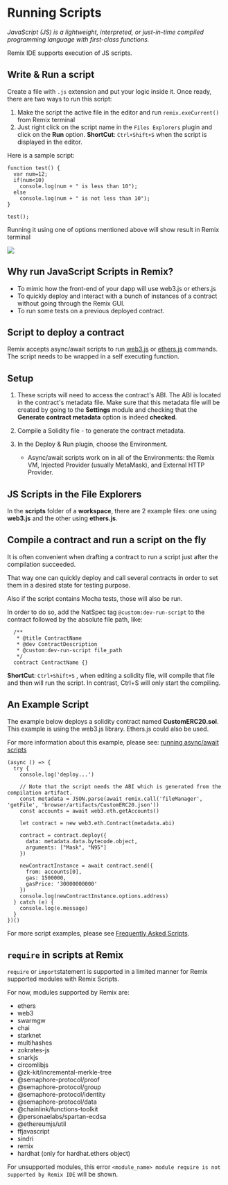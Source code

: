 Running Scripts
===============

_JavaScript (JS) is a lightweight, interpreted, or just-in-time compiled programming language with first-class functions._

Remix IDE supports execution of JS scripts.

## Write & Run a script

Create a file with `.js` extension and put your logic inside it. Once ready, there are two ways to run this script:

1. Make the script the active file in the editor and run `remix.exeCurrent()` from Remix terminal
2. Just right click on the script name in the `Files Explorers` plugin and click on the **Run** option. **ShortCut**: `Ctrl+Shift+S` when the script is displayed in the editor.

Here is a sample script:

```
function test() {
  var num=12;
  if(num<10)
    console.log(num + " is less than 10");
  else
    console.log(num + " is not less than 10");
}

test();
```

Running it using one of options mentioned above will show result in Remix terminal

![](images/a-running-scripts-run.png)

## Why run JavaScript Scripts in Remix?
* To mimic how the front-end of your dapp will use web3.js or ethers.js
* To quickly deploy and interact with a bunch of instances of a contract without going through the Remix GUI.
* To run some tests on a previous deployed contract.

## Script to deploy a contract 

Remix accepts async/await scripts to run [web3.js](https://web3js.readthedocs.io/)  or [ethers.js](https://docs.ethers.io/) commands. The script needs to be wrapped in a self executing function.

## Setup
1. These scripts will need to access the contract's ABI.  The ABI is located in the contract's metadata file. Make sure that this metadata file will be created by going to the **Settings** module and checking that the **Generate contract metadata** option is indeed **checked**.

2. Compile a Solidity file - to generate the contract metadata.

3. In the Deploy & Run plugin, choose the Environment. 
    * Async/await scripts work on in all of the Environments: the Remix VM, Injected Provider (usually MetaMask), and External HTTP Provider. 

## JS Scripts in the File Explorers
In the **scripts** folder of a **workspace**, there are 2 example files: one using **web3.js** and the other using **ethers.js**.

## Compile a contract and run a script on the fly
It is often convenient when drafting a contract to run a script just after the compilation succeeded.

That way one can quickly deploy and call several contracts in order to set them in a desired state for testing purpose.

Also if the script contains Mocha tests, those will also be run.

In order to do so, add the NatSpec tag `@custom:dev-run-script` to the contract followed by the absolute file path, like:

```code
  /**
   * @title ContractName
   * @dev ContractDescription
   * @custom:dev-run-script file_path
   */
  contract ContractName {}
```

**ShortCut**: `Ctrl+Shift+S` , when editing a solidity file, will compile that file and then will run the script. In contrast, Ctrl+S will only start the compiling.

## An Example Script
The example below deploys a solidity contract named **CustomERC20.sol**. This example is using the web3.js library.  Ethers.js could also be used.

For more information about this example, please see: [running async/await scripts](https://medium.com/remix-ide/running-js-async-await-scripts-in-remix-ide-3115b5dd7687?source=friends_link&sk=04e650dfa65905fdab0ecd5b10513d41)

```
(async () => {
  try {
    console.log('deploy...')

    // Note that the script needs the ABI which is generated from the compilation artifact.
    const metadata = JSON.parse(await remix.call('fileManager', 'getFile', 'browser/artifacts/CustomERC20.json'))
    const accounts = await web3.eth.getAccounts()

    let contract = new web3.eth.Contract(metadata.abi)

    contract = contract.deploy({
      data: metadata.data.bytecode.object,
      arguments: ["Mask", "N95"]
    })

    newContractInstance = await contract.send({
      from: accounts[0],
      gas: 1500000,
      gasPrice: '30000000000'
    })
    console.log(newContractInstance.options.address)
  } catch (e) {
    console.log(e.message)
  }
})()
```

For more script examples, please see [Frequently Asked Scripts](FAS.html).

## `require` in scripts at Remix

`require` or `import`statement is supported in a limited manner for Remix supported modules with Remix Scripts.

For now, modules supported by Remix are:
- ethers
- web3
- swarmgw
- chai
- starknet
- multihashes
- zokrates-js
- snarkjs
- circomlibjs
- @zk-kit/incremental-merkle-tree
- @semaphore-protocol/proof
- @semaphore-protocol/group
- @semaphore-protocol/identity
- @semaphore-protocol/data
- @chainlink/functions-toolkit
- @personaelabs/spartan-ecdsa
- @ethereumjs/util
- ffjavascript
- sindri
- remix
- hardhat (only for hardhat.ethers object)

For unsupported modules, this error `<module_name> module require is not supported by Remix IDE` will be shown.
